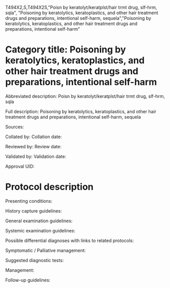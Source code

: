 T494X2,S,T494X2S,"Poisn by keratolyt/keratplst/hair trmt drug, slf-hrm, sqla", "Poisoning by keratolytics, keratoplastics, and other hair treatment drugs and preparations, intentional self-harm, sequela","Poisoning by keratolytics, keratoplastics, and other hair treatment drugs and preparations, intentional self-harm"
# Category title: Poisoning by keratolytics, keratoplastics, and other hair treatment drugs and preparations, intentional self-harm

Abbreviated description: Poisn by keratolyt/keratplst/hair trmt drug, slf-hrm, sqla

Full description: Poisoning by keratolytics, keratoplastics, and other hair treatment drugs and preparations, intentional self-harm, sequela

Sources:

Collated by:
Collation date:

Reviewed by:
Review date:

Validated by:
Validation date:

Approval UID:

# Protocol description

Presenting conditions:

History capture guidelines:

General examination guidelines:

Systemic examination guidelines:

Possible differential diagnoses with links to related protocols:

Symptomatic / Palliative management:

Suggested diagnostic tests:

Management:

Follow-up guidelines:
